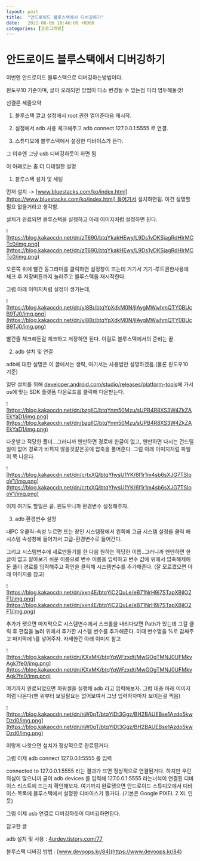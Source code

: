 ```yaml
---
layout: post
title:  "안드로이드 블루스택에서 디버깅하기"
date:   2022-06-06 10:46:00 +0900
categories: [프로그래밍]
---
```


# 안드로이드 블루스택에서 디버깅하기

이번엔 안드로이드 블루스택으로 디버깅하는방법이다.

윈도우10 기준이며, 글이 오래되면 방법이 다소 변경될 수 있는점 미리 염두해둘것!

선결론 세줄요약

1. 블루스택 깔고 설정에서 root 권한 열어준다음 재시작.

2. 설정에서 adb 사용 체크해주고 adb connect 127.0.0.1:5555 로 연결.

3. 스튜디오에 블루스택에서 설정한 디바이스가 뜬다.

그 이후엔 그냥 usb 디버깅하듯이 하면 됨

이 아래로는 좀 더 디테일한 설명

1. 블루스택 설치 및 세팅

먼저 설치 -> [www.bluestacks.com/ko/index.html](https://www.bluestacks.com/ko/index.html) 들어가서 설치하면됨. 이건 설명할 필요 없을거라고 생각함.

설치가 완료되면 블루스택을 실행하고 아래 이미지처럼 설정하면 된다.

![https://blog.kakaocdn.net/dn/zT690/btqYkakHEwy/L9Ds1yDKSjagRdHIrMCTc0/img.png](https://blog.kakaocdn.net/dn/zT690/btqYkakHEwy/L9Ds1yDKSjagRdHIrMCTc0/img.png)

오른쪽 위에 빨간 동그라미를 클릭하면 설정창이 뜨는데 거기서 기기-루트권한사용에 체크 후 저장버튼까지 눌러주고 블루스택을 재시작한다.

그럼 아래 이미지처럼 설정이 생기는데,

![https://blog.kakaocdn.net/dn/yI8Br/btqYpXdkM0N/jlAygMWwhmQTY0BUcB9TJ0/img.png](https://blog.kakaocdn.net/dn/yI8Br/btqYpXdkM0N/jlAygMWwhmQTY0BUcB9TJ0/img.png)

빨간줄 체크해둔걸 체크하고 저장하면 된다. 이걸로 블루스택에서의 준비는 끝.

2. adb 설치 및 연결

adb에 대한 설명은 이 글에서는 생략, 여기서는 사용법만 설명하겠음.(물론 윈도우10 기준)

일단 설치를 위해 [developer.android.com/studio/releases/platform-tools](https://developer.android.com/studio/releases/platform-tools)에 가서 os에 맞는 SDK 플랫폼 다운로드를 클릭해 다운받는다.

![https://blog.kakaocdn.net/dn/bzglIC/btqYnm50Mzu/sUPB4R8XS3W4ZkZAEkYaD1/img.png](https://blog.kakaocdn.net/dn/bzglIC/btqYnm50Mzu/sUPB4R8XS3W4ZkZAEkYaD1/img.png)

다운받고 적당한 폴더...그러니까 왠만하면 경로에 한글이 없고, 왠만하면 다시는 건드릴일이 없어 경로가 바뀌지 않을것같은곳에 압축을 풀어준다. 그럼 아래 이미지처럼 파일이 쭉 나온다.

![https://blog.kakaocdn.net/dn/crtxXQ/btqYhysU1YK/6f1r1m4sb6sXJG7TSIooV1/img.png](https://blog.kakaocdn.net/dn/crtxXQ/btqYhysU1YK/6f1r1m4sb6sXJG7TSIooV1/img.png)

이제 여기도 할일은 끝. 윈도우니까 환경변수 설정해주자.

3. adb 환경변수 설정

내PC 우클릭-속성 누르면 뜨는 창인 시스템창에서 왼쪽에 고급 시스템 설정을 클릭 해 시스템 속성창에 들어가서 고급-환경변수로 들어간다.

그리고 시스템변수에 새로만들기를 한 다음 원하는 적당한 이름..그러니까 왠만하면 한글이 없고 알아보기 쉬운 이름으로 변수 이름을 입력하고 변수 값에 위에서 압축해제해둔 폴더 경로를 입력해주고 확인을 클릭해 시스템변수를 추가해준다. (잘 모르겠으면 아래 이미지를 참고)

![https://blog.kakaocdn.net/dn/xxn4E/btqYiC2QuLe/eB71NrH9i7STapXBjlO2F1/img.png](https://blog.kakaocdn.net/dn/xxn4E/btqYiC2QuLe/eB71NrH9i7STapXBjlO2F1/img.png)

추가가 됏으면 마지막으로 시스템변수에서 스크롤을 내리다보면 Path가 있는데 그걸 클릭 후 편집을 눌러 위에서 추가한 시스템 변수를 추가해준다. 이때 변수명을 %로 감싸주고 마지막에 \를 넣어주자. 자세한건 아래 이미지 참고

![https://blog.kakaocdn.net/dn/KXxMK/btqYpWFzxdt/MwGOgTMNJ0UFMkvAgk7fe0/img.png](https://blog.kakaocdn.net/dn/KXxMK/btqYpWFzxdt/MwGOgTMNJ0UFMkvAgk7fe0/img.png)

여기까지 완료되었으면 파워셀을 실행해 adb 라고 입력해보자. 그럼 대충 아래 이미지처럼 나온다(맨 위부터 보일필요는 없어보여서 그냥 입력하자마자 보이는걸 찍음)

![https://blog.kakaocdn.net/dn/nW0qT/btqYiDt3Ggz/BH2BAUEBse1Azdo5kwDzd0/img.png](https://blog.kakaocdn.net/dn/nW0qT/btqYiDt3Ggz/BH2BAUEBse1Azdo5kwDzd0/img.png)

이렇게 나왓으면 설치가 정상적으로 완료된거다.

그럼 이제 adb connect 127.0.0.1:5555 를 입력

connected to 127.0.0.1:5555 라는 결과가 뜨면 정상적으로 연결된거다. 하지만 우린 의심이 많으니까 굳이 adb devices 를 입력해 127.0.0.1:5555 라는녀석이 연결된 디바이스 리스트에 뜨는지 확인해보자. 여기까지 완료됏으면 안드로이드 스튜디오에서 디바이스 목록에 블루스택에서 설정한 디바이스가 뜰거다. (기본은 Google PIXEL 2 XL 인듯)

그럼 이제 usb 연결로 디버깅하듯이 디버깅하면된다. 

참고한 글

adb 설치 및 사용 : [4urdev.tistory.com/77](https://4urdev.tistory.com/77)

블루스택 디버깅 방법 : [www.devoops.kr/84](https://www.devoops.kr/84)